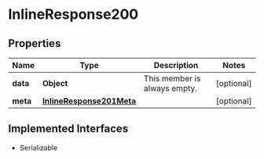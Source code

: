 

# InlineResponse200


## Properties

Name | Type | Description | Notes
------------ | ------------- | ------------- | -------------
**data** | **Object** | This member is always empty. |  [optional]
**meta** | [**InlineResponse201Meta**](InlineResponse201Meta.md) |  |  [optional]


## Implemented Interfaces

* Serializable



